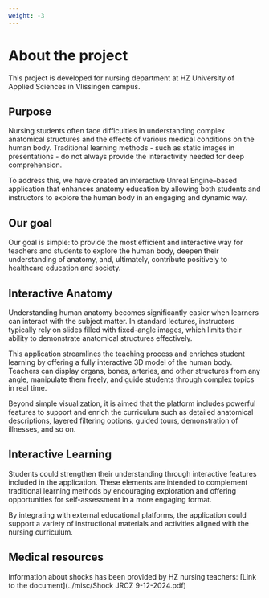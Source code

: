 ```yaml
---
weight: -3
---
```


# About the project

This project is developed for nursing department at HZ University of Applied Sciences in Vlissingen campus.

## Purpose

Nursing students often face difficulties in understanding complex anatomical structures and the effects of various medical conditions on the human body. Traditional learning methods - such as static images in presentations - do not always provide the interactivity needed for deep comprehension.

To address this, we have created an interactive Unreal Engine–based application that enhances anatomy education by allowing both students and instructors to explore the human body in an engaging and dynamic way.

## Our goal

Our goal is simple: to provide the most efficient and interactive way for teachers and students to explore the human body, deepen their understanding of anatomy, and, ultimately, contribute positively to healthcare education and society.


## Interactive Anatomy

Understanding human anatomy becomes significantly easier when learners can interact with the subject matter. In standard lectures, instructors typically rely on slides filled with fixed-angle images, which limits their ability to demonstrate anatomical structures effectively.

This application streamlines the teaching process and enriches student learning by offering a fully interactive 3D model of the human body. Teachers can display organs, bones, arteries, and other structures from any angle, manipulate them freely, and guide students through complex topics in real time.

Beyond simple visualization, it is aimed that the platform includes powerful features to support and enrich the curriculum such as detailed anatomical descriptions, layered filtering options, guided tours, demonstration of illnesses, and so on.

## Interactive Learning

Students could strengthen their understanding through interactive features included in the application. These elements are intended to complement traditional learning methods by encouraging exploration and offering opportunities for self-assessment in a more engaging format.

By integrating with external educational platforms, the application could support a variety of instructional materials and activities aligned with the nursing curriculum.

## Medical resources 

Information about shocks has been provided by HZ nursing teachers: [Link to the document](../misc/Shock JRCZ 9-12-2024.pdf)